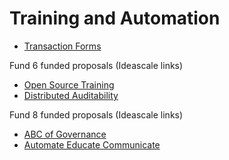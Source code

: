# Training and Automation

- [Transaction Forms](https://github.com/treasuryguild/Training-and-Automation/issues/new/choose)

Fund 6 funded proposals (Ideascale links)

- [Open Source Training](https://cardano.ideascale.com/c/idea/368678)
- [Distributed Auditability](https://cardano.ideascale.com/c/idea/366707)

Fund 8 funded proposals (Ideascale links)

- [ABC of Governance](https://cardano.ideascale.com/c/idea/398140)
- [Automate Educate Communicate](https://cardano.ideascale.com/c/idea/398131)


